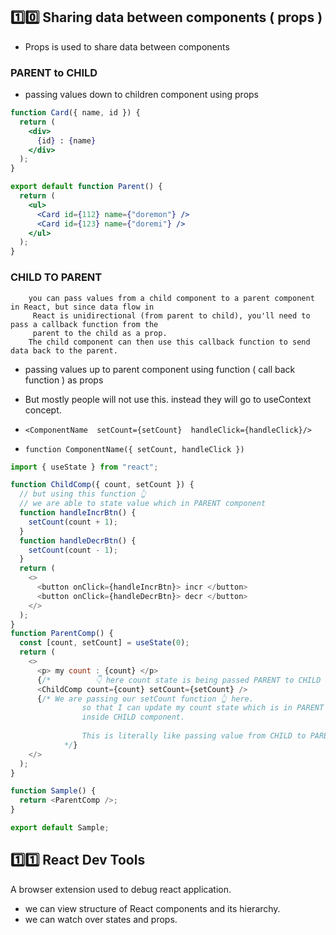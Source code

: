 ## 1️⃣0️⃣ Sharing data between components ( props )

- Props is used to share data between components

### PARENT to CHILD

- passing values down to children component using props

```jsx
function Card({ name, id }) {
  return (
    <div>
      {id} : {name}
    </div>
  );
}

export default function Parent() {
  return (
    <ul>
      <Card id={112} name={"doremon"} />
      <Card id={123} name={"doremi"} />
    </ul>
  );
}
```

### CHILD TO PARENT

        you can pass values from a child component to a parent component in React, but since data flow in
         React is unidirectional (from parent to child), you'll need to pass a callback function from the
         parent to the child as a prop.
        The child component can then use this callback function to send data back to the parent.

- passing values up to parent component using function ( call back function ) as props
- But mostly people will not use this. instead they will go to useContext concept.

- `<ComponentName  setCount={setCount}  handleClick={handleClick}/>`

- `function ComponentName({ setCount, handleClick })`

```javascript
import { useState } from "react";

function ChildComp({ count, setCount }) {
  // but using this function 👆
  // we are able to state value which in PARENT component
  function handleIncrBtn() {
    setCount(count + 1);
  }
  function handleDecrBtn() {
    setCount(count - 1);
  }
  return (
    <>
      <button onClick={handleIncrBtn}> incr </button>
      <button onClick={handleDecrBtn}> decr </button>
    </>
  );
}
function ParentComp() {
  const [count, setCount] = useState(0);
  return (
    <>
      <p> my count : {count} </p>
      {/*          👇 here count state is being passed PARENT to CHILD component from  */}
      <ChildComp count={count} setCount={setCount} />
      {/* We are passing our setCount function 👆 here. 
                so that I can update my count state which is in PARENT component, 
                inside CHILD component.
                
                This is literally like passing value from CHILD to PARENT component.
            */}
    </>
  );
}

function Sample() {
  return <ParentComp />;
}

export default Sample;
```

## 1️⃣1️⃣ React Dev Tools

A browser extension used to debug react application.

- we can view structure of React components and its hierarchy.
- we can watch over states and props.
